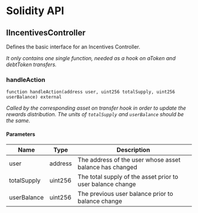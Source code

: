 # Solidity API

## IIncentivesController

Defines the basic interface for an Incentives Controller.

_It only contains one single function, needed as a hook on aToken and debtToken transfers._

### handleAction

```solidity
function handleAction(address user, uint256 totalSupply, uint256 userBalance) external
```

_Called by the corresponding asset on transfer hook in order to update the rewards distribution.
The units of `totalSupply` and `userBalance` should be the same._

#### Parameters

| Name | Type | Description |
| ---- | ---- | ----------- |
| user | address | The address of the user whose asset balance has changed |
| totalSupply | uint256 | The total supply of the asset prior to user balance change |
| userBalance | uint256 | The previous user balance prior to balance change |

